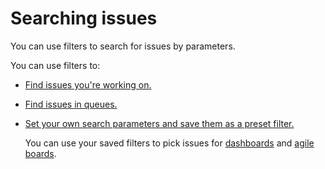 # Searching issues

		   

You can use filters to search for issues by parameters.

<!---->

You can use filters to:

- [Find issues you're working on.](default-filters.md)

- [Find issues in queues.](../manager/quick-filters.md)

- [Set your own search parameters and save them as a preset filter.](create-filter.md)

    You can use your saved filters to pick issues for [dashboards](dashboard.md) and [agile boards](../manager/create-agile-board.md).
